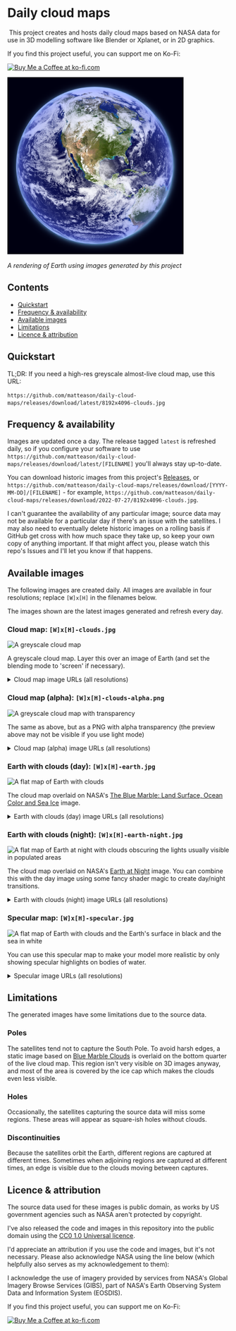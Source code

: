 # Daily cloud maps 
<img alt="" src="https://img.shields.io/github/v/release/matteason/daily-cloud-maps?label=Latest%20map%20date">
This project creates and hosts daily cloud maps based on NASA data for use in 3D modelling software like Blender or Xplanet, or in 2D graphics.

If you find this project useful, you can support me on Ko-Fi:

<a href='https://ko-fi.com/R5R2CWXB1' target='_blank'><img height='36' style='border:0px;height:36px;' src='https://cdn.ko-fi.com/cdn/kofi1.png?v=3' border='0' alt='Buy Me a Coffee at ko-fi.com' /></a>

<img src="https://github.com/matteason/daily-cloud-maps/raw/main/earth-render.png" width="400" alt="A realistic rendering of Earth, focussed on North America">

_A rendering of Earth using images generated by this project_

## Contents
* [Quickstart](#quickstart)
* [Frequency & availability](#frequency--availability)
* [Available images](#available-images)
* [Limitations](#limitations)
* [Licence & attribution](#licence--attribution)

## Quickstart
TL;DR: If you need a high-res greyscale almost-live cloud map, use this URL:

`https://github.com/matteason/daily-cloud-maps/releases/download/latest/8192x4096-clouds.jpg`

## Frequency & availability
Images are updated once a day. The release tagged `latest` is refreshed daily, so if you configure your software to
use `https://github.com/matteason/daily-cloud-maps/releases/download/latest/[FILENAME]` you'll always stay up-to-date.

You can download historic images from this project's [Releases](https://github.com/matteason/daily-cloud-maps/releases), or
`https://github.com/matteason/daily-cloud-maps/releases/download/[YYYY-MM-DD]/[FILENAME]` - for example,
`https://github.com/matteason/daily-cloud-maps/releases/download/2022-07-27/8192x4096-clouds.jpg`.

I can't guarantee the availability of any particular image; source data may not be available for a particular day if
there's an issue with the satellites. I may also need to eventually delete historic images on a rolling basis if GitHub
get cross with how much space they take up, so keep your own copy of anything important.
If that might affect you, please watch this repo's Issues and I'll let you know if that happens.

## Available images
The following images are created daily. All images are available in four resolutions; replace `[W]x[H]` in the filenames below.

The images shown are the latest images generated and refresh every day.

### Cloud map: `[W]x[H]-clouds.jpg`

![A greyscale cloud map](https://github.com/matteason/daily-cloud-maps/releases/download/latest/1024x512-clouds.jpg)

A greyscale cloud map. Layer this over an image of Earth (and set the blending mode to 'screen' if necessary).

<details>
  <summary>Cloud map image URLs (all resolutions)</summary>
These URLs are for the latest images:

* [1024x512 cloud map](https://github.com/matteason/daily-cloud-maps/releases/download/latest/1024x512-clouds.jpg)
* [2048x1024 cloud map](https://github.com/matteason/daily-cloud-maps/releases/download/latest/2048x1024-clouds.jpg)
* [4096x2048 cloud map](https://github.com/matteason/daily-cloud-maps/releases/download/latest/4096x2048-clouds.jpg)
* [8192x4096 cloud map](https://github.com/matteason/daily-cloud-maps/releases/download/latest/8192x4096-clouds.jpg)

You can download historic images from this project's [Releases](https://github.com/matteason/daily-cloud-maps/releases), or
`https://github.com/matteason/daily-cloud-maps/releases/download/[YYYY-MM-DD]/[FILENAME]` - for example,
`https://github.com/matteason/daily-cloud-maps/releases/download/2022-07-27/8192x4096-clouds.jpg`
</details>

### Cloud map (alpha): `[W]x[H]-clouds-alpha.png`

![A greyscale cloud map with transparency](https://github.com/matteason/daily-cloud-maps/releases/download/latest/1024x512-clouds-alpha.png)

The same as above, but as a PNG with alpha transparency (the preview above may not be visible if you use light mode)

<details>
  <summary>Cloud map (alpha) image URLs (all resolutions)</summary>
These URLs are for the latest images:

* [1024x512 cloud map (alpha)](https://github.com/matteason/daily-cloud-maps/releases/download/latest/1024x512-clouds-alpha.png)
* [2048x1024 cloud map (alpha)](https://github.com/matteason/daily-cloud-maps/releases/download/latest/2048x1024-clouds-alpha.png)
* [4096x2048 cloud map (alpha)](https://github.com/matteason/daily-cloud-maps/releases/download/latest/4096x2048-clouds-alpha.png)
* [8192x4096 cloud map (alpha)](https://github.com/matteason/daily-cloud-maps/releases/download/latest/8192x4096-clouds-alpha.png)

You can download historic images from this project's [Releases](https://github.com/matteason/daily-cloud-maps/releases), or
`https://github.com/matteason/daily-cloud-maps/releases/download/[YYYY-MM-DD]/[FILENAME]` - for example,
`https://github.com/matteason/daily-cloud-maps/releases/download/2022-07-27/8192x4096-clouds-alpha.png`
</details>

### Earth with clouds (day): `[W]x[H]-earth.jpg`

![A flat map of Earth with clouds](https://github.com/matteason/daily-cloud-maps/releases/download/latest/1024x512-earth.jpg)

The cloud map overlaid on NASA's
[The Blue Marble: Land Surface, Ocean Color and Sea Ice](https://visibleearth.nasa.gov/images/57730/the-blue-marble-land-surface-ocean-color-and-sea-ice)
image.

<details>
  <summary>Earth with clouds (day) image URLs (all resolutions)</summary>
These URLs are for the latest images:

* [1024x512 Earth with clouds (day)](https://github.com/matteason/daily-cloud-maps/releases/download/latest/1024x512-earth.jpg)
* [2048x1024 Earth with clouds (day)](https://github.com/matteason/daily-cloud-maps/releases/download/latest/2048x1024-earth.jpg)
* [4096x2048 Earth with clouds (day)](https://github.com/matteason/daily-cloud-maps/releases/download/latest/4096x2048-earth.jpg)
* [8192x4096 Earth with clouds (day)](https://github.com/matteason/daily-cloud-maps/releases/download/latest/8192x4096-earth.jpg)

You can download historic images from this project's [Releases](https://github.com/matteason/daily-cloud-maps/releases), or
`https://github.com/matteason/daily-cloud-maps/releases/download/[YYYY-MM-DD]/[FILENAME]` - for example,
`https://github.com/matteason/daily-cloud-maps/releases/download/2022-07-27/8192x4096-earth.jpg`
</details>

### Earth with clouds (night): `[W]x[H]-earth-night.jpg`

![A flat map of Earth at night with clouds obscuring the lights usually visible in populated areas](https://github.com/matteason/daily-cloud-maps/releases/download/latest/1024x512-earth-night.jpg)

The cloud map overlaid on NASA's
[Earth at Night](https://earthobservatory.nasa.gov/features/NightLights)
image. You can combine this with the day image using some fancy shader magic to create day/night transitions.

<details>
  <summary>Earth with clouds (night) image URLs (all resolutions)</summary>
These URLs are for the latest images:

* [1024x512 Earth with clouds (night)](https://github.com/matteason/daily-cloud-maps/releases/download/latest/1024x512-earth-night.jpg)
* [2048x1024 Earth with clouds (night)](https://github.com/matteason/daily-cloud-maps/releases/download/latest/2048x1024-earth-night.jpg)
* [4096x2048 Earth with clouds (night)](https://github.com/matteason/daily-cloud-maps/releases/download/latest/4096x2048-earth-night.jpg)
* [8192x4096 Earth with clouds (night)](https://github.com/matteason/daily-cloud-maps/releases/download/latest/8192x4096-earth-night.jpg)

You can download historic images from this project's [Releases](https://github.com/matteason/daily-cloud-maps/releases), or
`https://github.com/matteason/daily-cloud-maps/releases/download/[YYYY-MM-DD]/[FILENAME]` - for example,
`https://github.com/matteason/daily-cloud-maps/releases/download/2022-07-27/8192x4096-earth-night.jpg`
</details>

### Specular map: `[W]x[H]-specular.jpg`

![A flat map of Earth with clouds and the Earth's surface in black and the sea in white](https://github.com/matteason/daily-cloud-maps/releases/download/latest/1024x512-specular.jpg)

You can use this specular map to make your model more realistic by only showing specular highlights on bodies of water.

<details>
  <summary>Specular image URLs (all resolutions)</summary>
These URLs are for the latest images:

* [1024x512 specular](https://github.com/matteason/daily-cloud-maps/releases/download/latest/1024x512-specular.jpg)
* [2048x1024 specular](https://github.com/matteason/daily-cloud-maps/releases/download/latest/2048x1024-specular.jpg)
* [4096x2048 specular](https://github.com/matteason/daily-cloud-maps/releases/download/latest/4096x2048-specular.jpg)
* [8192x4096 specular](https://github.com/matteason/daily-cloud-maps/releases/download/latest/8192x4096-specular.jpg)

You can download historic images from this project's [Releases](https://github.com/matteason/daily-cloud-maps/releases), or
`https://github.com/matteason/daily-cloud-maps/releases/download/[YYYY-MM-DD]/[FILENAME]` - for example,
`https://github.com/matteason/daily-cloud-maps/releases/download/2022-07-27/8192x4096-specular.jpg`
</details>

## Limitations
The generated images have some limitations due to the source data.

### Poles
The satellites tend not to capture the South Pole. To avoid harsh edges, a static image based on
[Blue Marble Clouds](https://visibleearth.nasa.gov/images/57747/blue-marble-clouds) is overlaid on the bottom
quarter of the live cloud map. This region isn't very visible on 3D images anyway, and most of the area is covered by
the ice cap which makes the clouds even less visible.

### Holes
Occasionally, the satellites capturing the source data will miss some regions. These areas will appear as square-ish
holes without clouds.

### Discontinuities
Because the satellites orbit the Earth, different regions are captured at different times. Sometimes when adjoining
regions are captured at different times, an edge is visible due to the clouds moving between captures.

## Licence & attribution

The source data used for these images is public domain, as works by US government agencies such as NASA aren't protected
by copyright.

I've also released the code and images in this repository into the public domain using the
[CC0 1.0 Universal licence](https://creativecommons.org/publicdomain/zero/1.0/).

I'd appreciate an attribution if you use the code and images, but it's not necessary. Please also acknowledge NASA using
the line below (which helpfully also serves as my acknowledgement to them):

I acknowledge the use of imagery provided by services from NASA's Global Imagery Browse Services (GIBS), part of
NASA's Earth Observing System Data and Information System (EOSDIS).

If you find this project useful, you can support me on Ko-Fi:

<a href='https://ko-fi.com/R5R2CWXB1' target='_blank'><img height='36' style='border:0px;height:36px;' src='https://cdn.ko-fi.com/cdn/kofi1.png?v=3' border='0' alt='Buy Me a Coffee at ko-fi.com' /></a>
